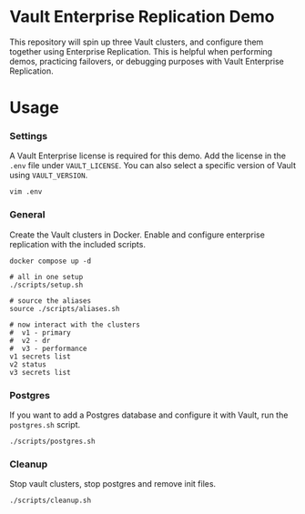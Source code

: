 # Vault Enterprise Replication Demo

This repository will spin up three Vault clusters, and configure them together using Enterprise Replication. This is helpful when performing demos, practicing failovers, or debugging purposes with Vault Enterprise Replication.

# Usage
### Settings
A Vault Enterprise license is required for this demo. Add the license in the `.env` file under `VAULT_LICENSE`. You can also select a specific version of Vault using `VAULT_VERSION`.
```shell
vim .env
```

### General
Create the Vault clusters in Docker. Enable and configure enterprise replication with the included scripts.
```shell
docker compose up -d

# all in one setup
./scripts/setup.sh

# source the aliases
source ./scripts/aliases.sh

# now interact with the clusters
#  v1 - primary
#  v2 - dr
#  v3 - performance
v1 secrets list 
v2 status
v3 secrets list
```

### Postgres
If you want to add a Postgres database and configure it with Vault, run the `postgres.sh` script.
```shell
./scripts/postgres.sh
```

### Cleanup
Stop vault clusters, stop postgres and remove init files.
```shell
./scripts/cleanup.sh
```
